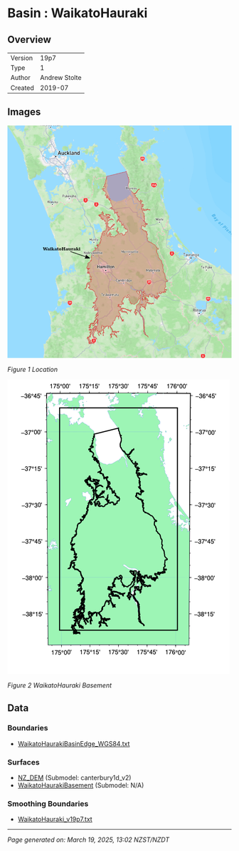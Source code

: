 # Basin : WaikatoHauraki

## Overview
|         |                     |
|---------|---------------------|
| Version | 19p7           |
| Type    | 1        |
| Author  | Andrew Stolte            |
| Created | 2019-07           |


## Images
![](../images/basins/waikato_hauraki_boundary.png)

*Figure 1 Location*

![](../images/basins/waikato_hauraki_outline.png)

*Figure 2 WaikatoHauraki Basement*


## Data
### Boundaries
- [WaikatoHaurakiBasinEdge_WGS84.txt](https://github.com/ucgmsim/Velocity-Model/tree/main/Data/Boundaries/WaikatoHaurakiBasinEdge_WGS84.txt)

### Surfaces
- [NZ_DEM](https://github.com/ucgmsim/Velocity-Model/tree/main/Data/DEM/NZ_DEM_HD.in) (Submodel: canterbury1d_v2)
- [WaikatoHaurakiBasement](https://github.com/ucgmsim/Velocity-Model/tree/main/Data/NI_BASINS/WaikatoHaurakiBasin_WGS84_500m_v2019v07v05.in) (Submodel: N/A)

### Smoothing Boundaries
- [WaikatoHauraki_v19p7.txt](https://github.com/ucgmsim/Velocity-Model/tree/main/Data/Boundaries/Smoothing/WaikatoHauraki_v19p7.txt)

---
*Page generated on: March 19, 2025, 13:02 NZST/NZDT*
